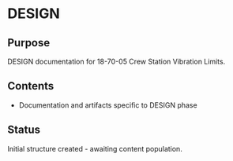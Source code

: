 # DESIGN

## Purpose
DESIGN documentation for 18-70-05 Crew Station Vibration Limits.

## Contents
- Documentation and artifacts specific to DESIGN phase

## Status
Initial structure created - awaiting content population.
